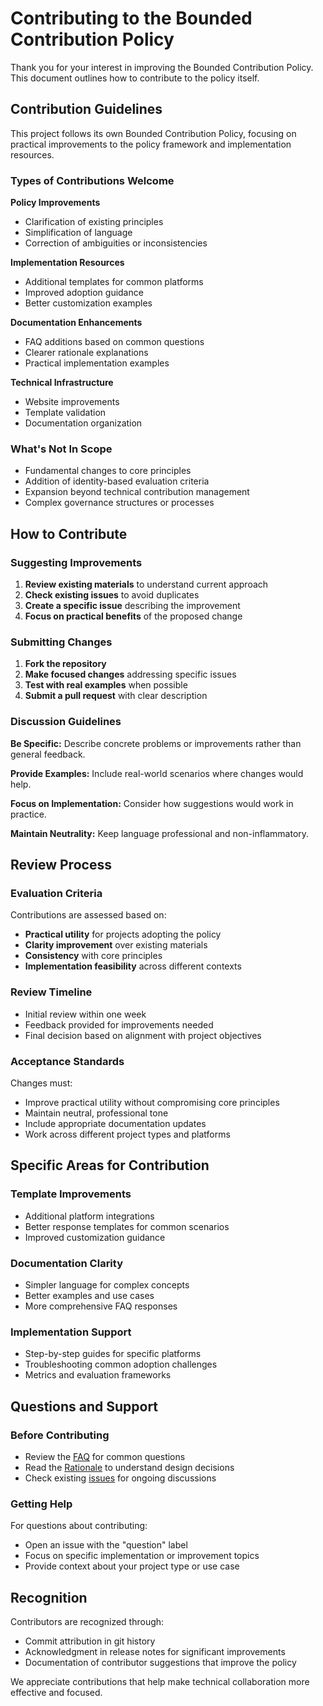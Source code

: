 # Contributing to the Bounded Contribution Policy

Thank you for your interest in improving the Bounded Contribution Policy. This document outlines how to contribute to the policy itself.

## Contribution Guidelines

This project follows its own Bounded Contribution Policy, focusing on practical improvements to the policy framework and implementation resources.

### Types of Contributions Welcome

**Policy Improvements**
- Clarification of existing principles
- Simplification of language
- Correction of ambiguities or inconsistencies

**Implementation Resources**
- Additional templates for common platforms
- Improved adoption guidance
- Better customization examples

**Documentation Enhancements**
- FAQ additions based on common questions
- Clearer rationale explanations
- Practical implementation examples

**Technical Infrastructure**
- Website improvements
- Template validation
- Documentation organization

### What's Not In Scope

- Fundamental changes to core principles
- Addition of identity-based evaluation criteria
- Expansion beyond technical contribution management
- Complex governance structures or processes

## How to Contribute

### Suggesting Improvements

1. **Review existing materials** to understand current approach
2. **Check existing issues** to avoid duplicates  
3. **Create a specific issue** describing the improvement
4. **Focus on practical benefits** of the proposed change

### Submitting Changes

1. **Fork the repository**
2. **Make focused changes** addressing specific issues
3. **Test with real examples** when possible
4. **Submit a pull request** with clear description

### Discussion Guidelines

**Be Specific:** Describe concrete problems or improvements rather than general feedback.

**Provide Examples:** Include real-world scenarios where changes would help.

**Focus on Implementation:** Consider how suggestions would work in practice.

**Maintain Neutrality:** Keep language professional and non-inflammatory.

## Review Process

### Evaluation Criteria
Contributions are assessed based on:
- **Practical utility** for projects adopting the policy
- **Clarity improvement** over existing materials
- **Consistency** with core principles
- **Implementation feasibility** across different contexts

### Review Timeline
- Initial review within one week
- Feedback provided for improvements needed
- Final decision based on alignment with project objectives

### Acceptance Standards
Changes must:
- Improve practical utility without compromising core principles
- Maintain neutral, professional tone
- Include appropriate documentation updates
- Work across different project types and platforms

## Specific Areas for Contribution

### Template Improvements
- Additional platform integrations
- Better response templates for common scenarios
- Improved customization guidance

### Documentation Clarity
- Simpler language for complex concepts
- Better examples and use cases
- More comprehensive FAQ responses

### Implementation Support
- Step-by-step guides for specific platforms
- Troubleshooting common adoption challenges
- Metrics and evaluation frameworks

## Questions and Support

### Before Contributing
- Review the [FAQ](FAQ.md) for common questions
- Read the [Rationale](RATIONALE.md) to understand design decisions
- Check existing [issues](https://github.com/mistial-dev/BoundedContributionPolicy/issues) for ongoing discussions

### Getting Help
For questions about contributing:
- Open an issue with the "question" label
- Focus on specific implementation or improvement topics
- Provide context about your project type or use case

## Recognition

Contributors are recognized through:
- Commit attribution in git history
- Acknowledgment in release notes for significant improvements
- Documentation of contributor suggestions that improve the policy

We appreciate contributions that help make technical collaboration more effective and focused.